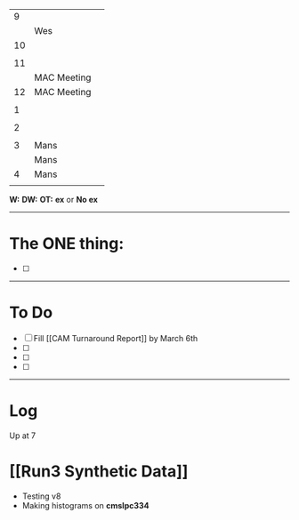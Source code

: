 
|     |             |     |
| --- | ----------- | --- |
| 9   |             |     |
|     | Wes         |     |
| 10  |             |     |
|     |             |     |
| 11  |             |     |
|     | MAC Meeting |     |
| 12  | MAC Meeting |     |
|     |             |     |
| 1   |             |     |
|     |             |     |
| 2   |             |     |
|     |             |     |
| 3   | Mans        |     |
|     | Mans        |     |
| 4   | Mans        |     |
|     |             |     |

**W:**
**DW:**
**OT:**
**ex** or **No ex**

---
# The ONE thing: 
- [ ] 

---
# To Do

- [ ] Fill [[CAM Turnaround Report]] by March 6th
- [ ] 
- [ ] 
- [ ] 

---

# Log

Up at 7

# [[Run3 Synthetic Data]]
- Testing v8 
- Making histograms on **cmslpc334**